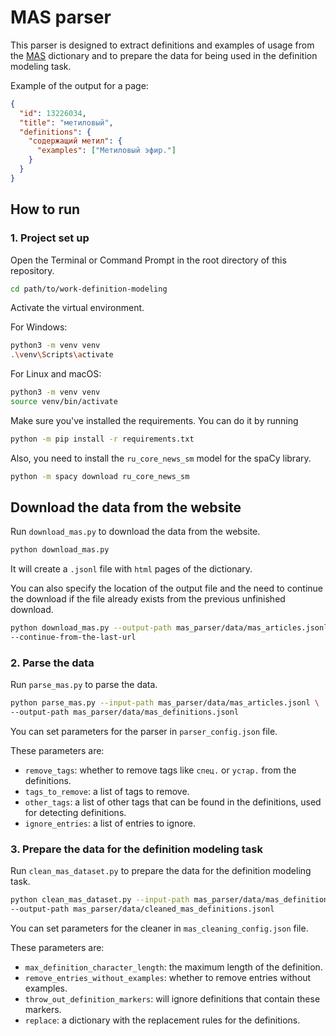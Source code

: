 # MAS parser

This parser is designed to extract definitions and examples of usage from
the [MAS](http://feb-web.ru/feb/mas/mas-abc/default.asp) dictionary
and to prepare the data for being used in the definition modeling task.

Example of the output for a page:

```json lines
{
  "id": 13226034,
  "title": "метиловый",
  "definitions": {
    "содержащий метил": {
      "examples": ["Метиловый эфир."]
    }
  }
}
```

## How to run

### 1. Project set up

Open the Terminal or Command Prompt in the root directory of this repository.

```bash
cd path/to/work-definition-modeling
```

Activate the virtual environment.

For Windows:

```bash
python3 -m venv venv
.\venv\Scripts\activate
```

For Linux and macOS:

```bash
python3 -m venv venv
source venv/bin/activate
```

Make sure you've installed the requirements.
You can do it by running

```bash
python -m pip install -r requirements.txt
```

Also, you need to install the `ru_core_news_sm` model for the spaCy library.

```bash
python -m spacy download ru_core_news_sm
```

## Download the data from the website

Run `download_mas.py` to download the data from the website.

```bash
python download_mas.py
```

It will create a `.jsonl` file with `html` pages of the dictionary.

You can also specify the location of the output file and the need to continue the download
if the file already exists from the previous unfinished download.

```bash
python download_mas.py --output-path mas_parser/data/mas_articles.jsonl \
--continue-from-the-last-url
```

### 2. Parse the data

Run `parse_mas.py` to parse the data.

```bash
python parse_mas.py --input-path mas_parser/data/mas_articles.jsonl \
--output-path mas_parser/data/mas_definitions.jsonl
```

You can set parameters for the parser in `parser_config.json` file.

These parameters are:

- `remove_tags`: whether to remove tags like `спец.` or `устар.` from the definitions.
- `tags_to_remove`: a list of tags to remove.
- `other_tags`: a list of other tags that can be found in the definitions, used for 
detecting definitions.
- `ignore_entries`: a list of entries to ignore.

### 3. Prepare the data for the definition modeling task

Run `clean_mas_dataset.py` to prepare the data for the definition modeling task.

```bash
python clean_mas_dataset.py --input-path mas_parser/data/mas_definitions.jsonl \
--output-path mas_parser/data/cleaned_mas_definitions.jsonl
```

You can set parameters for the cleaner in `mas_cleaning_config.json` file.

These parameters are:

- `max_definition_character_length`: the maximum length of the definition.
- `remove_entries_without_examples`: whether to remove entries without examples.
- `throw_out_definition_markers`: will ignore definitions that contain these markers.
- `replace`: a dictionary with the replacement rules for the definitions.

